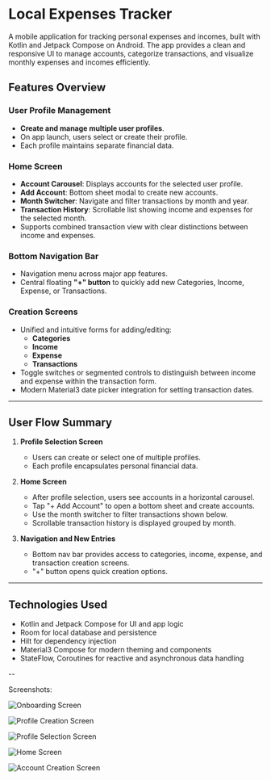 # Local Expenses Tracker

A mobile application for tracking personal expenses and incomes, built with Kotlin and Jetpack Compose on Android. The app provides a clean and responsive UI to manage accounts, categorize transactions, and visualize monthly expenses and incomes efficiently.

## Features Overview

### User Profile Management
- **Create and manage multiple user profiles**.
- On app launch, users select or create their profile.
- Each profile maintains separate financial data.

### Home Screen
- **Account Carousel**: Displays accounts for the selected user profile.
- **Add Account**: Bottom sheet modal to create new accounts.
- **Month Switcher**: Navigate and filter transactions by month and year.
- **Transaction History**: Scrollable list showing income and expenses for the selected month.
- Supports combined transaction view with clear distinctions between income and expenses.

### Bottom Navigation Bar
- Navigation menu across major app features.
- Central floating **"+" button** to quickly add new Categories, Income, Expense, or Transactions.

### Creation Screens
- Unified and intuitive forms for adding/editing:
    - **Categories**
    - **Income**
    - **Expense**
    - **Transactions**
- Toggle switches or segmented controls to distinguish between income and expense within the transaction form.
- Modern Material3 date picker integration for setting transaction dates.

---

## User Flow Summary

1. **Profile Selection Screen**
    - Users can create or select one of multiple profiles.
    - Each profile encapsulates personal financial data.

2. **Home Screen**
    - After profile selection, users see accounts in a horizontal carousel.
    - Tap "+ Add Account" to open a bottom sheet and create accounts.
    - Use the month switcher to filter transactions shown below.
    - Scrollable transaction history is displayed grouped by month.

3. **Navigation and New Entries**
    - Bottom nav bar provides access to categories, income, expense, and transaction creation screens.
    - "+" button opens quick creation options.

---


## Technologies Used

- Kotlin and Jetpack Compose for UI and app logic
- Room for local database and persistence
- Hilt for dependency injection
- Material3 Compose for modern theming and components
- StateFlow, Coroutines for reactive and asynchronous data handling

--

Screenshots:

![Onboarding Screen](docs/onboarding_screen.png)


![Profile Creation Screen](docs/profile_creation_screen.png)


![Profile Selection Screen](docs/profile_selection.png)


![Home Screen](docs/home_screen_empty.png)


![Account Creation Screen](docs/account_creation_screen.png)



